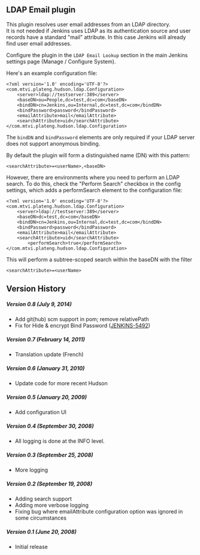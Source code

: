 
## LDAP Email plugin

This plugin resolves user email addresses from an LDAP directory.  
It is not needed if Jenkins uses LDAP as its authentication source and
user records have a standard "mail" attribute. In this case Jenkins will
already find user email addresses.

Configure the plugin in the `LDAP Email Lookup` section in the main
Jenkins settings page (Manage / Configure System).

Here's an example configuration file:

``` syntaxhighlighter-pre
<?xml version='1.0' encoding='UTF-8'?>
<com.mtvi.plateng.hudson.ldap.Configuration>
    <server>ldap://testserver:389</server>
    <baseDN>ou=People,dc=test,dc=com</baseDN>
    <bindDN>cn=Jenkins,ou=Internal,dc=test,dc=com</bindDN>
    <bindPassword>password</bindPassword>
    <emailAttribute>mail</emailAttribute>
    <searchAttribute>uid</searchAttribute>
</com.mtvi.plateng.hudson.ldap.Configuration>
```

The `bindDN` and `bindPassword` elements are only required if your LDAP
server does not support anonymous binding.

By default the plugin will form a distinguished name (DN) with this
pattern:

``` syntaxhighlighter-pre
<searchAttribute>=<userName>,<baseDN>
```

However, there are environments where you need to perform an LDAP
search. To do this, check the "Perform Search" checkbox in the config
settings, which adds a performSearch element to the configuration file:

``` syntaxhighlighter-pre
<?xml version='1.0' encoding='UTF-8'?>
<com.mtvi.plateng.hudson.ldap.Configuration>
    <server>ldap://testserver:389</server>
    <baseDN>dc=test,dc=com</baseDN>
    <bindDN>cn=Jenkins,ou=Internal,dc=test,dc=com</bindDN>
    <bindPassword>password</bindPassword>
    <emailAttribute>mail</emailAttribute>
    <searchAttribute>uid</searchAttribute>
        <performSearch>true</performSearch>
</com.mtvi.plateng.hudson.ldap.Configuration>
```

This will perform a subtree-scoped search within the baseDN with the
filter

``` syntaxhighlighter-pre
<searchAttribute>=<userName>
```

## Version History

##### Version 0.8 (July 9, 2014)

-   Add git(hub) scm support in pom; remove relativePath
-   Fix for Hide & encrypt Bind Password
    ([JENKINS-5492](https://issues.jenkins-ci.org/browse/JENKINS-5492))

##### Version 0.7 (February 14, 2011)

-   Translation update (French)

##### Version 0.6 (January 31, 2010)

-   Update code for more recent Hudson

##### Version 0.5 (January 20, 2009)

-   Add configuration UI

##### Version 0.4 (September 30, 2008)

-   All logging is done at the INFO level.

##### Version 0.3 (September 25, 2008)

-   More logging

##### Version 0.2 (September 19, 2008)

-   Adding search support
-   Adding more verbose logging
-   Fixing bug where emailAttribute configuration option was ignored in
    some circumstances

##### Version 0.1 (June 20, 2008)

-   Initial release
